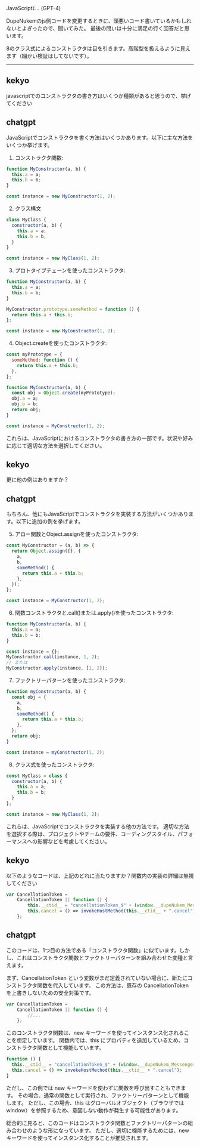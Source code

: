 JavaScriptｴ...  (GPT-4)

DupeNukemのjs側コードを変更するときに、頭悪いコード書いているかもしれないとよぎったので、聞いてみた。
最後の問いは十分に満足の行く回答だと思います。

8のクラス式によるコンストラクタは目を引きます。高階型を扱えるように見えます（細かい検証はしてないです）。

----

## kekyo

javascriptでのコンストラクタの書き方はいくつか種類があると思うので、挙げてください

## chatgpt

JavaScriptでコンストラクタを書く方法はいくつかあります。以下に主な方法をいくつか挙げます。

1. コンストラクタ関数:

```javascript
function MyConstructor(a, b) {
  this.a = a;
  this.b = b;
}

const instance = new MyConstructor(1, 2);
```

2. クラス構文

```javascript
class MyClass {
  constructor(a, b) {
    this.a = a;
    this.b = b;
  }
}

const instance = new MyClass(1, 2);
```

3. プロトタイプチェーンを使ったコンストラクタ:

```javascript
function MyConstructor(a, b) {
  this.a = a;
  this.b = b;
}

MyConstructor.prototype.someMethod = function () {
  return this.a + this.b;
};

const instance = new MyConstructor(1, 2);
```

4. Object.createを使ったコンストラクタ:

```javascript
const myPrototype = {
  someMethod: function () {
    return this.a + this.b;
  },
};

function MyConstructor(a, b) {
  const obj = Object.create(myPrototype);
  obj.a = a;
  obj.b = b;
  return obj;
}

const instance = MyConstructor(1, 2);
```

これらは、JavaScriptにおけるコンストラクタの書き方の一部です。状況や好みに応じて適切な方法を選択してください。

## kekyo

更に他の例はありますか？

## chatgpt

もちろん、他にもJavaScriptでコンストラクタを実装する方法がいくつかあります。以下に追加の例を挙げます。

5. アロー関数とObject.assignを使ったコンストラクタ:

```javascript
const MyConstructor = (a, b) => {
  return Object.assign({}, {
    a,
    b,
    someMethod() {
      return this.a + this.b;
    },
  });
};

const instance = MyConstructor(1, 2);
```

6. 関数コンストラクタと.call()または.apply()を使ったコンストラクタ:

```javascript
function MyConstructor(a, b) {
  this.a = a;
  this.b = b;
}

const instance = {};
MyConstructor.call(instance, 1, 2);
// または
MyConstructor.apply(instance, [1, 2]);
```

7. ファクトリーパターンを使ったコンストラクタ:

```javascript
function myConstructor(a, b) {
  const obj = {
    a,
    b,
    someMethod() {
      return this.a + this.b;
    },
  };
  return obj;
}

const instance = myConstructor(1, 2);
```

8. クラス式を使ったコンストラクタ:

```javascript
const MyClass = class {
  constructor(a, b) {
    this.a = a;
    this.b = b;
  }
};

const instance = new MyClass(1, 2);
```

これらは、JavaScriptでコンストラクタを実装する他の方法です。
適切な方法を選択する際は、プロジェクトやチームの要件、コーディングスタイル、パフォーマンスへの影響などを考慮してください。

## kekyo

以下のようなコードは、上記のどれに当たりますか？関数内の実装の詳細は無視してください

```javascript
var CancellationToken =
    CancellationToken || function () {
        this.__ctid__ = "cancellationToken_$" + (window.__dupeNukem_Messenger__.id__++);
        this.cancel = () => invokeHostMethod(this.__ctid__ + ".cancel");
    };
```

## chatgpt

このコードは、1つ目の方法である「コンストラクタ関数」に似ています。しかし、これはコンストラクタ関数とファクトリーパターンを組み合わせた変種と言えます。

まず、CancellationToken という変数がまだ定義されていない場合に、新たにコンストラクタ関数を代入しています。
この方法は、既存の CancellationToken を上書きしないための安全対策です。

```javascript
var CancellationToken =
    CancellationToken || function () {
        //...
    };
```

このコンストラクタ関数は、new キーワードを使ってインスタンス化されることを想定しています。
関数内では、this にプロパティを追加しているため、コンストラクタ関数として機能しています。

```javascript
function () {
  this.__ctid__ = "cancellationToken_$" + (window.__dupeNukem_Messenger__.id__++);
  this.cancel = () => invokeHostMethod(this.__ctid__ + ".cancel");
}
```

ただし、この例では new キーワードを使わずに関数を呼び出すこともできます。
その場合、通常の関数として実行され、ファクトリーパターンとして機能します。
ただし、この場合、this はグローバルオブジェクト（ブラウザでは window）を参照するため、意図しない動作が発生する可能性があります。

総合的に見ると、このコードはコンストラクタ関数とファクトリーパターンの組み合わせのような形になっています。
ただし、適切に機能するためには、new キーワードを使ってインスタンス化することが推奨されます。
